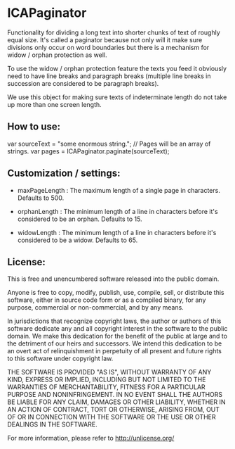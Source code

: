 ICAPaginator
============

Functionality for dividing a long text into shorter chunks of text of
roughly equal size. It's called a paginator because not only will it make
sure divisions only occur on word boundaries but there is a mechanism for
widow / orphan protection as well.

To use the widow / orphan protection feature the texts you feed it
obviously need to have line breaks and paragraph breaks (multiple line
breaks in succession are considered to be paragraph breaks).

We use this object for making sure texts of indeterminate length do not
take up more than one screen length.

How to use:
-----------

var sourceText = "some enormous string.";
// Pages will be an array of strings.
var pages = ICAPaginator.paginate(sourceText);

Customization / settings:
-------------------------

- maxPageLength : The maximum length of a single page in characters.
                  Defaults to 500.

- orphanLength  : The minimum length of a line in characters before it's
                  considered to be an orphan. Defaults to 15.

- widowLength   : The minimum length of a line in characters before it's
                  considered to be a widow. Defaults to 65.


License:
--------

This is free and unencumbered software released into the public domain.

Anyone is free to copy, modify, publish, use, compile, sell, or
distribute this software, either in source code form or as a compiled
binary, for any purpose, commercial or non-commercial, and by any
means.

In jurisdictions that recognize copyright laws, the author or authors
of this software dedicate any and all copyright interest in the
software to the public domain. We make this dedication for the benefit
of the public at large and to the detriment of our heirs and
successors. We intend this dedication to be an overt act of
relinquishment in perpetuity of all present and future rights to this
software under copyright law.

THE SOFTWARE IS PROVIDED "AS IS", WITHOUT WARRANTY OF ANY KIND,
EXPRESS OR IMPLIED, INCLUDING BUT NOT LIMITED TO THE WARRANTIES OF
MERCHANTABILITY, FITNESS FOR A PARTICULAR PURPOSE AND NONINFRINGEMENT.
IN NO EVENT SHALL THE AUTHORS BE LIABLE FOR ANY CLAIM, DAMAGES OR
OTHER LIABILITY, WHETHER IN AN ACTION OF CONTRACT, TORT OR OTHERWISE,
ARISING FROM, OUT OF OR IN CONNECTION WITH THE SOFTWARE OR THE USE OR
OTHER DEALINGS IN THE SOFTWARE.

For more information, please refer to <http://unlicense.org/>
